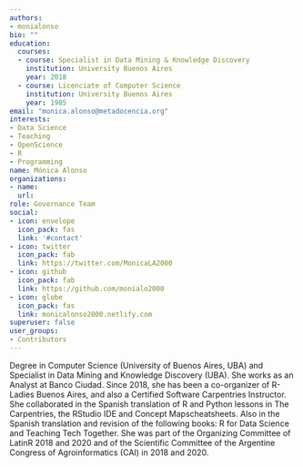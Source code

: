 ```yaml
---
authors:
- monialonso
bio: ""
education:
  courses:
  - course: Specialist in Data Mining & Knowledge Discovery
    institution: University Buenos Aires 
    year: 2018
  - course: Licenciate of Computer Science
    institution: University Buenos Aires 
    year: 1985
email: "monica.alonso@metadocencia.org"
interests:
- Data Science
- Teaching
- OpenScience
- R
- Programming
name: Mónica Alonso
organizations:
- name: 
  url: 
role: Governance Team
social:
- icon: envelope
  icon_pack: fas
  link: '#contact'
- icon: twitter
  icon_pack: fab
  link: https://twitter.com/MonicaLA2000
- icon: github
  icon_pack: fab
  link: https://github.com/monialo2000
- icon: globe
  icon_pack: fas
  link: monicalonso2000.netlify.com
superuser: false
user_groups:
- Contributors
---
```


Degree in Computer Science (University of Buenos Aires, UBA) and Specialist in Data Mining and Knowledge Discovery (UBA). She works as an Analyst at Banco Ciudad. Since 2018, she has been a co-organizer of R-Ladies Buenos Aires, and also a Certified Software Carpentries Instructor. She collaborated in the Spanish translation of R and Python lessons in The Carpentries, the RStudio IDE and Concept Mapscheatsheets. Also in the Spanish translation and revision of the following books: R for Data Science and Teaching Tech Together. She was part of the Organizing Committee of LatinR 2018 and 2020 and of the Scientific Committee of the Argentine Congress of Agroinformatics (CAI) in 2018 and 2020.

